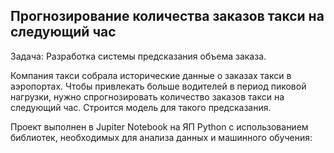 ## Прогнозирование количества заказов такси на следующий час

Задача: Разработка системы предсказания объема заказа.

Компания такси собрала исторические данные о заказах такси в аэропортах. Чтобы привлекать больше водителей в период пиковой нагрузки, нужно спрогнозировать количество заказов такси на следующий час. Строится модель для такого предсказания.

Проект выполнен в Jupiter Notebook на ЯП Python с использованием библиотек, необходимых для анализа данных и машинного обучения: 

